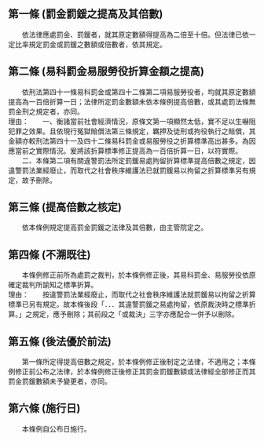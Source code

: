 第一條 (罰金罰鍰之提高及其倍數)
-------------------------------
　　依法律應處罰金、罰鍰者，就其原定數額得提高為二倍至十倍。但法律已依一定比率規定罰金或罰鍰之數額或倍數者，依其規定。  


第二條 (易科罰金易服勞役折算金額之提高)
---------------------------------------
　　依刑法第四十一條易科罰金或第四十二條第二項易服勞役者，均就其原定數額提高為一百倍折算一日；法律所定罰金數額未依本條例提高倍數，或其處罰法條無罰金刑之規定者，亦同。  
理由：　　一、衡諸當前社會經濟情況，原條文第一項顯然太低，實不足以生嚇阻犯罪之效果。且依現行冤獄賠償法第三條規定，羈押及徒刑或拘役執行之賠償，其金額亦較刑法第四十一及四十二條易科罰金或易服勞役之折算標準高出甚多。為因應當前之實際情況。爰將該折算標準修正提高為一百倍折算一日，以符實際。
　　二、本條第二項有關違警罰法所定罰鍰易處拘留折算標準提高倍數之規定，因違警罰法業經廢止，而取代之社會秩序維護法已就罰鍰易以拘留之折算標準另有規定，故予刪除。

第三條 (提高倍數之核定)
-----------------------
　　依本條例規定提高罰金罰鍰之法律及其倍數，由主管院定之。  


第四條 (不溯既往)
-----------------
　　本條例修正前所為處罰之裁判，於本條例修正後，其易科罰金、易服勞役依原確定裁判所諭知之標準折算。  
理由：　　按違警罰法業經廢止，而取代之社會秩序維護法就罰鍰易以拘留之折算標準已另有規定。故本條後段「．．．其違警罰鍰之易處拘留，依原裁決時之標準折算。」之規定，應予刪除；其前段之「或裁決」三字亦應配合一併予以刪除。

第五條 (後法優於前法)
---------------------
　　第一條所定得提高倍數之規定，於本條例修正後制定之法律，不適用之；本條例修正前公布之法律，於本條例修正後修正其罰金罰鍰數額或法律經全部修正而其罰金罰鍰數額未予變更者，亦同。  


第六條 (施行日)
---------------
　　本條例自公布日施行。